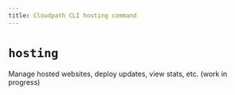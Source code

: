 ```yaml
---
title: Cloudpath CLI hosting command
---
```


# `hosting`

Manage hosted websites, deploy updates, view stats, etc. (work in progress)
